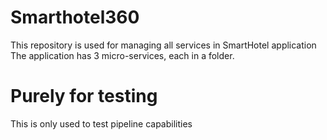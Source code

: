 # Smarthotel360
This repository is used for managing all services in SmartHotel application
The application has 3 micro-services, each in a folder.
# Purely for testing
This is only used to test pipeline capabilities
